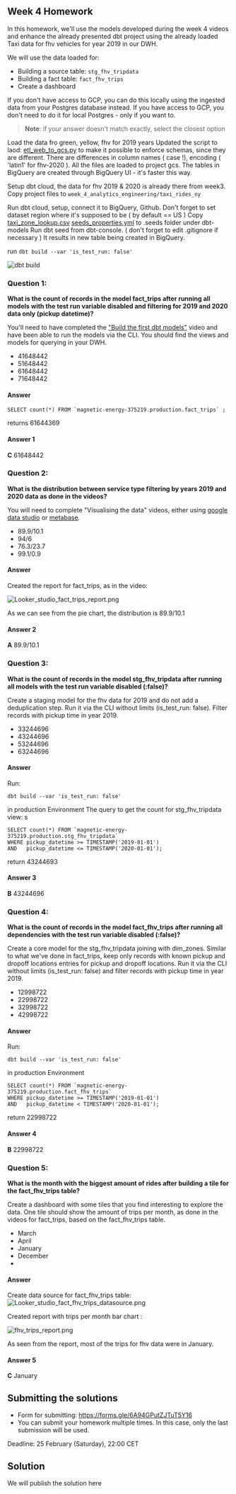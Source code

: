 ## Week 4 Homework 

In this homework, we'll use the models developed during the week 4 videos and enhance the already presented dbt project using the already loaded Taxi data for fhv vehicles for year 2019 in our DWH.

We will use the data loaded for:

* Building a source table: `stg_fhv_tripdata`
* Building a fact table: `fact_fhv_trips`
* Create a dashboard 

If you don't have access to GCP, you can do this locally using the ingested data from your Postgres database
instead. If you have access to GCP, you don't need to do it for local Postgres -
only if you want to.

> **Note**: if your answer doesn't match exactly, select the closest option 

Load the data fro green, yellow, fhv for 2019 years
Updated the script to laod:  [etl_web_to_gcs.py](..%2Fweek_2_workflow_orchestration%2Fcode%2Fflows%2F02_gcp%2Fetl_web_to_gcs.py)
to make it possible to enforce schemas, since they are different. There are differences in column names ( case !), encoding ( 'latin1' for fhv-2020 ).
All the files are loaded to project gcs. The tables in BigQuery are created through BigQuery UI - it's faster this way.

Setup dbt cloud, the data for fhv 2019 & 2020 is already there from week3. Copy project files to 
```week_4_analytics_engineering/taxi_rides_ny```

Run dbt cloud, setup, connect it to BigQuery, Github.
Don't forget to set dataset region where it's supposed to be ( by default == US )
Copy [taxi_zone_lookup.csv](..%2F..%2F..%2Fweek_4_analytics_engineering%2Ftaxi_rides_ny%2Fdata%2Ftaxi_zone_lookup.csv)
    [seeds_properties.yml](..%2F..%2F..%2Fweek_4_analytics_engineering%2Ftaxi_rides_ny%2Fdata%2Fseeds_properties.yml)
to .seeds folder under dbt-models
Run dbt seed from dbt-console. ( don't forget to edit .gitignore if necessary )
It results in new table being created in BigQuery.

run ```dbt build --var 'is_test_run: false' ```

![dbt build](screenshots%2Fdbt_build_screenshot.png)

### Question 1: 

**What is the count of records in the model fact_trips after running all models with the test run variable disabled and filtering for 2019 and 2020 data only (pickup datetime)?** 

You'll need to have completed the ["Build the first dbt models"](https://www.youtube.com/watch?v=UVI30Vxzd6c) video and have been able to run the models via the CLI. 
You should find the views and models for querying in your DWH.

- 41648442
- 51648442
- 61648442
- 71648442


#### Answer ####  

```bigquery
SELECT count(*) FROM `magnetic-energy-375219.production.fact_trips` ;
```
returns 
61644369


#### Answer 1 
**C** 61648442

### Question 2: 

**What is the distribution between service type filtering by years 2019 and 2020 data as done in the videos?**

You will need to complete "Visualising the data" videos, either using [google data studio](https://www.youtube.com/watch?v=39nLTs74A3E) or [metabase](https://www.youtube.com/watch?v=BnLkrA7a6gM). 

- 89.9/10.1
- 94/6
- 76.3/23.7
- 99.1/0.9

#### Answer ####  

Created the report for fact_trips, as in the video:

![Looker_studio_fact_trips_report.png](screenshots%2FLooker_studio_fact_trips_report.png)

As we can see from the pie chart, the distribution is 89.9/10.1
#### Answer 2
**A** 89.9/10.1


### Question 3: 

**What is the count of records in the model stg_fhv_tripdata after running all models with the test run variable disabled (:false)?**  

Create a staging model for the fhv data for 2019 and do not add a deduplication step. Run it via the CLI without limits (is_test_run: false).
Filter records with pickup time in year 2019.

- 33244696
- 43244696
- 53244696
- 63244696

#### Answer ####  
Run:
```shell
dbt build --var 'is_test_run: false'
```
in production Environment
The query to get the count for stg_fhv_tripdata view:
s
```bigquery
SELECT count(*) FROM `magnetic-energy-375219.production.stg_fhv_tripdata` 
WHERE pickup_datetime >= TIMESTAMP('2019-01-01')
AND   pickup_datetime <= TIMESTAMP('2020-01-01');
```
return 43244693

#### Answer 3
**B** 43244696

### Question 4: 

**What is the count of records in the model fact_fhv_trips after running all dependencies with the test run variable disabled (:false)?**  

Create a core model for the stg_fhv_tripdata joining with dim_zones.
Similar to what we've done in fact_trips, keep only records with known pickup and dropoff locations entries for pickup and dropoff locations. 
Run it via the CLI without limits (is_test_run: false) and filter records with pickup time in year 2019.

- 12998722
- 22998722
- 32998722
- 42998722


#### Answer ####  
Run:
```shell
dbt build --var 'is_test_run: false'
```
in production Environment


```bigquery
SELECT count(*) FROM `magnetic-energy-375219.production.fact_fhv_trips` 
WHERE pickup_datetime >= TIMESTAMP('2019-01-01')
AND   pickup_datetime < TIMESTAMP('2020-01-01');
```
return 22998722

#### Answer 4
**B** 22998722

### Question 5: 

**What is the month with the biggest amount of rides after building a tile for the fact_fhv_trips table?**

Create a dashboard with some tiles that you find interesting to explore the data. One tile should show the amount of trips per month, as done in the videos for fact_trips, based on the fact_fhv_trips table.

- March
- April
- January
- December
- 
#### Answer ####  

Create data source for fact_fhv_trips table:
![Looker_studio_fact_fhv_trips_datasource.png](screenshots%2FLooker_studio_fact_fhv_trips_datasource.png)

Created report with trips per month bar chart : 

![fhv_trips_report.png](screenshots%2Ffhv_trips_report.png)

As seen from the report, most of the trips for fhv data were in January.

#### Answer 5
**C** January

## Submitting the solutions

* Form for submitting: https://forms.gle/6A94GPutZJTuT5Y16
* You can submit your homework multiple times. In this case, only the last submission will be used. 

Deadline: 25 February (Saturday), 22:00 CET


## Solution

We will publish the solution here
